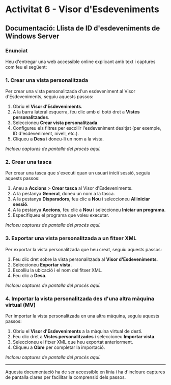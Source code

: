 # Activitat 6 - Visor d'Esdeveniments

## Documentació: Llista de ID d'esdeveniments de Windows Server

### Enunciat
Heu d'entregar una web accessible online explicant amb text i captures com feu el següent:

### 1. Crear una vista personalitzada
Per crear una vista personalitzada d'un esdeveniment al Visor d'Esdeveniments, seguiu aquests passos:

1. Obriu el **Visor d'Esdeveniments**.
2. A la barra lateral esquerra, feu clic amb el botó dret a **Vistes personalitzades**.
3. Seleccioneu **Crear vista personalitzada**.
4. Configureu els filtres per escollir l'esdeveniment desitjat (per exemple, ID d'esdeveniment, nivell, etc.).
5. Cliqueu a **Desa** i doneu-li un nom a la vista.

*Incloeu captures de pantalla del procés aquí.*

### 2. Crear una tasca
Per crear una tasca que s'executi quan un usuari iniciï sessió, seguiu aquests passos:

1. Aneu a **Accions** > **Crear tasca** al Visor d'Esdeveniments.
2. A la pestanya **General**, doneu un nom a la tasca.
3. A la pestanya **Disparadors**, feu clic a **Nou** i seleccioneu **Al iniciar sessió**.
4. A la pestanya **Accions**, feu clic a **Nou** i seleccioneu **Iniciar un programa**.
5. Especifiqueu el programa que voleu executar.

*Incloeu captures de pantalla del procés aquí.*

### 3. Exportar una vista personalitzada a un fitxer XML
Per exportar la vista personalitzada que heu creat, seguiu aquests passos:

1. Feu clic dret sobre la vista personalitzada al **Visor d'Esdeveniments**.
2. Seleccioneu **Exportar vista**.
3. Escolliu la ubicació i el nom del fitxer XML.
4. Feu clic a **Desa**.

*Incloeu captures de pantalla del procés aquí.*

### 4. Importar la vista personalitzada des d'una altra màquina virtual (MV)
Per importar la vista personalitzada en una altra màquina, seguiu aquests passos:

1. Obriu el **Visor d'Esdeveniments** a la màquina virtual de destí.
2. Feu clic dret a **Vistes personalitzades** i seleccioneu **Importar vista**.
3. Seleccioneu el fitxer XML que heu exportat anteriorment.
4. Cliqueu a **Obre** per completar la importació.

*Incloeu captures de pantalla del procés aquí.*

---

Aquesta documentació ha de ser accessible en línia i ha d'incloure captures de pantalla clares per facilitar la comprensió dels passos.
